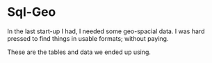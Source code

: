 # Sql-Geo
In the last start-up I had, I needed some geo-spacial data. I was hard pressed to find things in usable formats; without paying.

These are the tables and data we ended up using.

